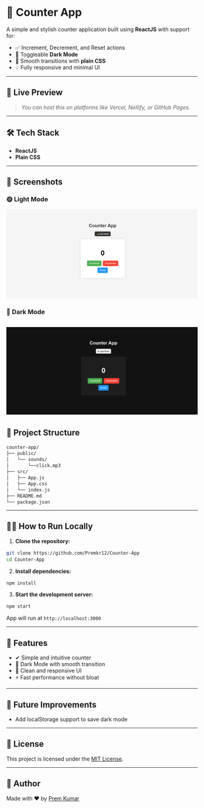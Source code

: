 # 🔢 Counter App

A simple and stylish counter application built using **ReactJS** with support for:

- ✅ Increment, Decrement, and Reset actions
- 🌙 Toggleable **Dark Mode**
- 🎨 Smooth transitions with **plain CSS**
- 💡 Fully responsive and minimal UI

---

## 🚀 Live Preview

> *You can host this on platforms like Vercel, Netlify, or GitHub Pages.*

---

## 🛠️ Tech Stack

- **ReactJS**
- **Plain CSS**

---

## 📸 Screenshots

### 🌞 Light Mode
![Light Mode](https://github.com/Premkr12/Counter-App/blob/main/Screenshots/Screenshot%202025-06-10%20110625.png?raw=true)
### 🌚 Dark Mode
![Dark Mode](https://github.com/Premkr12/Counter-App/blob/main/Screenshots/Screenshot%202025-06-10%20110641.png?raw=true)
---

## 📂 Project Structure

```
counter-app/
├── public/
│   └── sounds/
│       └──click.mp3
├── src/
│   ├── App.js
│   ├── App.css
│   └── index.js
├── README.md
└── package.json
```

---

## 🧑‍💻 How to Run Locally

1. **Clone the repository:**

```bash
git clone https://github.com/Premkr12/Counter-App
cd Counter-App
```

2. **Install dependencies:**

```bash
npm install
```

3. **Start the development server:**

```bash
npm start
```

App will run at `http://localhost:3000`

---

## 🔀 Features

- ✔ Simple and intuitive counter
- 🍗 Dark Mode with smooth transition
- 🧼 Clean and responsive UI
- ⚡ Fast performance without bloat

---

## 🧹 Future Improvements

- Add localStorage support to save dark mode

---

## 📄 License

This project is licensed under the [MIT License](LICENSE).

---

## 💬 Author

Made with ❤️ by [Prem Kumar](https://github.com/Premkr12)
